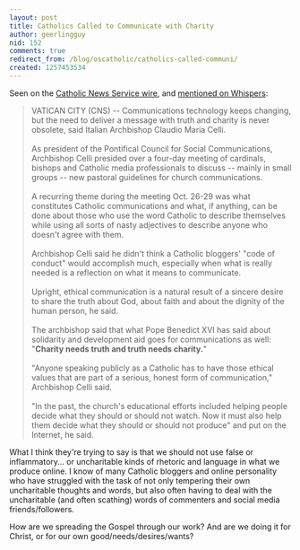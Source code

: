 ```yaml
---
layout: post
title: Catholics Called to Communicate with Charity
author: geerlingguy
nid: 152
comments: true
redirect_from: /blog/oscatholic/catholics-called-communi/
created: 1257453534
---
```

<p>Seen on the <a href="http://www.catholicnews.com/data/stories/cns/0904838.htm">Catholic News Service wire</a>, and <a href="http://whispersintheloggia.blogspot.com/2009/11/quote-of-day.html">mentioned on Whispers</a>:</p>
<blockquote>
<p>VATICAN CITY (CNS) -- Communications technology keeps changing, but the need to deliver a message with truth and charity is never obsolete, said Italian Archbishop Claudio Maria Celli.<br />
<br />
As president of the Pontifical Council for Social Communications, Archbishop Celli presided over a four-day meeting of cardinals, bishops and Catholic media professionals to discuss -- mainly in small groups -- new pastoral guidelines for church communications.<br />
<br />
A recurring theme during the meeting Oct. 26-29 was what constitutes Catholic communications and what, if anything, can be done about those who use the word Catholic to describe themselves while using all sorts of nasty adjectives to describe anyone who doesn't agree with them.<br />
<br />
Archbishop Celli said he didn't think a Catholic bloggers' &quot;code of conduct&quot; would accomplish much, especially when what is really needed is a reflection on what it means to communicate.<br />
<br />
Upright, ethical communication is a natural result of a sincere desire to share the truth about God, about faith and about the dignity of the human person, he said.<br />
<br />
The archbishop said that what Pope Benedict XVI has said about solidarity and development aid goes for communications as well: &quot;<strong>Charity needs truth and truth needs charity.</strong>&quot;<br />
<br />
&quot;Anyone speaking publicly as a Catholic has to have those ethical values that are part of a serious, honest form of communication,&quot; Archbishop Celli said.<br />
<br />
&quot;In the past, the church's educational efforts included helping people decide what they should or should not watch. Now it must also help them decide what they should or should not produce&quot; and put on the Internet, he said.</p>
</blockquote>
<p>What I think they're trying to say is that we should not use false or inflammatory... or uncharitable kinds of rhetoric and language in what we produce online. I know of many Catholic bloggers and online personality who have struggled with the task of not only tempering their own uncharitable thoughts and words, but also often having to deal with the uncharitable (and often scathing) words of commenters and social media friends/followers.</p>
<p>How are we spreading the Gospel through our work? And are we doing it for Christ, or for our own good/needs/desires/wants?</p>
